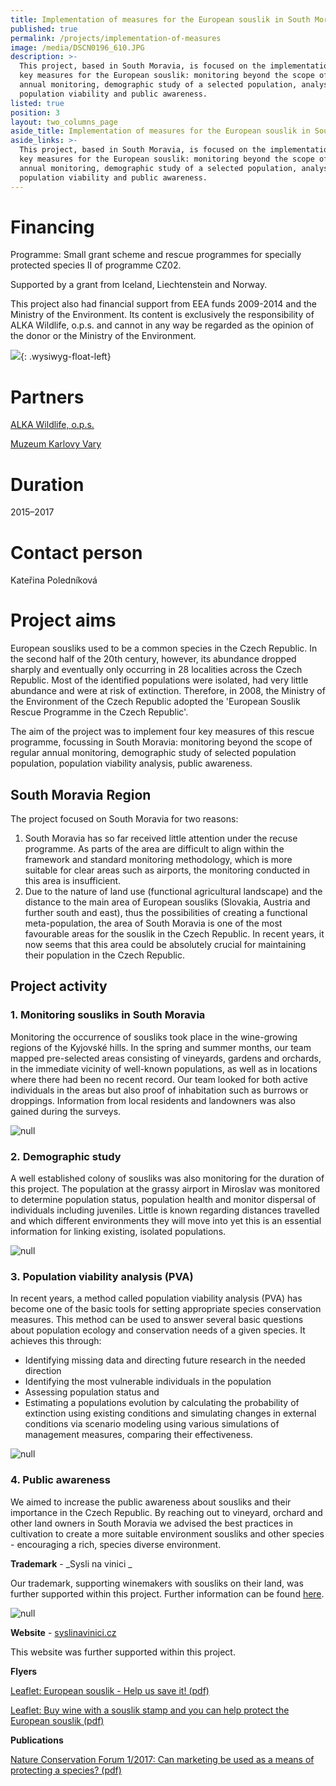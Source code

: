 ```yaml
---
title: Implementation of measures for the European souslik in South Moravia
published: true
permalink: /projects/implementation-of-measures
image: /media/DSCN0196_610.JPG
description: >-
  This project, based in South Moravia, is focused on the implementation of four
  key measures for the European souslik: monitoring beyond the scope of regular
  annual monitoring, demographic study of a selected population, analysis of
  population viability and public awareness.
listed: true
position: 3
layout: two_columns_page
aside_title: Implementation of measures for the European souslik in South Moravia
aside_links: >-
  This project, based in South Moravia, is focused on the implementation of four
  key measures for the European souslik: monitoring beyond the scope of regular
  annual monitoring, demographic study of a selected population, analysis of
  population viability and public awareness.
---
```

# Financing

Programme: Small grant scheme and rescue programmes for specially protected species II of programme CZ02.

Supported by a grant from Iceland, Liechtenstein and Norway.

This project also had financial support from EEA funds 2009-2014 and the Ministry of the Environment. Its content is exclusively the responsibility of ALKA Wildlife, o.p.s. and cannot in any way be regarded as the opinion of the donor or the Ministry of the Environment.

![](/media/loga_mgs_stojato_mm.jpg){: .wysiwyg-float-left} 

<div class="clearfix"></div>

# Partners

[ALKA Wildlife, o.p.s.](https://www.alkawildlife.eu)

[Muzeum Karlovy Vary](http://kvmuz.cz)

# Duration

2015–2017

# Contact person

Kateřina Poledníková​

# Project aims

European sousliks used to be a common species in the Czech Republic. In the second half of the 20th century, however, its abundance dropped sharply and eventually only occurring in 28 localities across the Czech Republic. Most of the identified populations were isolated, had very little abundance and were  at risk of extinction. Therefore, in 2008, the Ministry of the Environment of the Czech Republic adopted the 'European Souslik Rescue Programme in the Czech Republic'.

The aim of the project was to implement four key measures of this rescue programme, focussing in South Moravia: monitoring beyond the scope of regular annual monitoring, demographic study of selected population population, population viability analysis, public awareness.

## **South Moravia Region**

The project focused on South Moravia for two reasons: 

1. South Moravia has so far received little attention under the recuse programme. As parts of the area are difficult to align within the framework and standard monitoring methodology, which is more suitable for clear areas such as airports, the monitoring conducted in this area is insufficient.
2. Due to the nature of land use (functional agricultural landscape) and the distance to the main area of ​​European sousliks (Slovakia, Austria and further south and east), thus the possibilities of creating a functional meta-population, the area of ​​South Moravia is one of the most favourable areas for the souslik in the Czech Republic. In recent years, it now seems that this area could be absolutely crucial for maintaining their population in the Czech Republic.

## **Project activity**

### **1. Monitoring sousliks in South Moravia**

Monitoring the occurrence of sousliks took place in the wine-growing regions of the Kyjovské hills. In the spring and summer months, our team mapped pre-selected areas consisting of vineyards, gardens and orchards, in the immediate vicinity of well-known populations, as well as in locations where there had been no recent record. Our team looked for both active individuals in the areas but also proof of inhabitation such as burrows or droppings. Information from local residents and landowners was also gained during the surveys.

![null](/media/IMG_0504_610.JPG)

### **2. Demographic study**

A well established colony of sousliks was also monitoring for the duration of this project. The population at the grassy airport in Miroslav was monitored to determine population status, population health and monitor dispersal of individuals including juveniles. Little is known regarding distances travelled and which different environments they will move into yet this is an essential information for linking existing, isolated populations.

![null](/media/sysel_chycen_610.jpg)

### **3. Population viability analysis (PVA)**

In recent years, a method called population viability analysis (PVA) has become one of the basic tools for setting appropriate species conservation measures. This method can be used to answer several basic questions about population ecology and conservation needs of a given species. It achieves this through:

* Identifying missing data and directing future research in the needed direction
* Identifying the most vulnerable individuals in the population
* Assessing population status and 
* Estimating a populations evolution by calculating the probability of extinction using existing conditions and simulating changes in external conditions via scenario modeling using various simulations of management measures, comparing their effectiveness.

![null](/media/sysel_2016_basic_srovnani.jpg)

### **4. Public awareness**

We aimed to increase the public awareness about sousliks and their importance in the Czech Republic. By reaching out to vineyard, orchard and other land owners in South Moravia we advised the best practices in cultivation to create a more suitable environment sousliks and other species - encouraging a rich, species diverse environment.

**Trademark** - _Sysli na vinici _

Our trademark, supporting winemakers with sousliks on their land, was further supported within this project. Further information can be found [here](/souslik-stamp).

![null](/media/samolepka_Syslinavinici.jpg)

**Website** - [syslinavinici.cz](https://www.syslinavinici.cz)

This website was further supported within this project.

**Flyers**

[Leaflet: European souslik - Help us save it! (pdf)](https://en.alkawildlife.eu/media/letak_sysel_Pomozte_chranit.pdf)

[Leaflet: Buy wine with a souslik stamp and you can help protect the European souslik (pdf)](https://en.alkawildlife.eu/media/letak_sysel_znamka.pdf)

**Publications**

[Nature Conservation Forum 1/2017: Can marketing be used as a means of protecting a species? (pdf)](https://www.alkawildlife.eu/media/11-marketing_ochrana_druhu.pdf)
